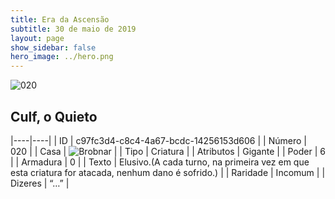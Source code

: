 ```yaml
---
title: Era da Ascensão
subtitle: 30 de maio de 2019
layout: page
show_sidebar: false
hero_image: ../hero.png
---
```


![020](https://cdn.keyforgegame.com/media/card_front/pt/435_020_96GQQ98WV8R6_pt.png)

## Culf, o Quieto

|----|----|
| ID | c97fc3d4-c8c4-4a67-bcdc-14256153d606 |
| Número | 020 |
| Casa | ![Brobnar](https://archonarcana.com/images/thumb/e/e0/Brobnar.png/22px-Brobnar.png "Brobnar") |
| Tipo | Criatura |
| Atributos | Gigante |
| Poder | 6 |
| Armadura | 0 |
| Texto | Elusivo.(A cada turno, na primeira vez em que esta criatura for atacada, nenhum dano é sofrido.) |
| Raridade | Incomum |
| Dizeres | “…” |
